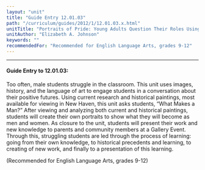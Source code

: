 ```yaml
---
layout: "unit"
title: "Guide Entry 12.01.03"
path: "/curriculum/guides/2012/1/12.01.03.x.html"
unitTitle: "Portraits of Pride: Young Adults Question Their Roles Using Visual Arts"
unitAuthor: "Elizabeth A. Johnson"
keywords: ""
recommendedFor: "Recommended for English Language Arts, grades 9-12"
---
```

<body>
<hr/>
 <h4>
  Guide Entry to 12.01.03:
 </h4>
 <p>
  Too often, male students struggle in the classroom. This unit uses images, history, and the language of art to engage students in a conversation about their positive futures. Using current research and historical paintings, most available for viewing in New Haven, this unit asks students, “What Makes a Man?” After viewing and analyzing both current and historical paintings, students will create their own portraits to show what they will become as men and women. As closure to the unit, students will present their work and new knowledge to parents and community members at a Gallery Event. Through this, struggling students are led through the process of learning: going from their own knowledge, to historical precedents and learning, to creating of new work, and finally to a presentation of this learning.
 </p>
<p>
  (Recommended for English Language Arts, grades 9-12)
 </p>


</body>